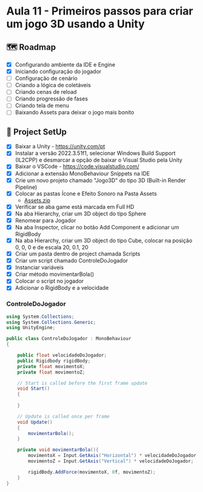 # Aula 11 - Primeiros passos para criar um jogo 3D usando a Unity

## 🗺️ Roadmap
- [x] Configurando ambiente da IDE e Engine
- [x] Iniciando configuração do jogador
- [ ] Configuração de cenário
- [ ] Criando a lógica de coletáveis
- [ ] Criando cenas de reload
- [ ] Criando progressão de fases
- [ ] Criando tela de menu
- [ ] Baixando Assets para deixar o jogo mais bonito

## 🔧 Project SetUp

 - [x] Baixar a Unity - https://unity.com/pt
 - [x] Instalar a versão 2022.3.51f1, selecionar Windows Build Support (IL2CPP) e desmarcar a opção de baixar o Visual Studio pela Unity
 - [x] Baixar o VSCode - https://code.visualstudio.com/
 - [x] Adicionar a extensão MonoBehaviour Snippets na IDE
 - [x] Crie um novo projeto chamado "Jogo3D" do tipo 3D (Built-in Render Pipeline)
 - [x] Colocar as pastas Ícone e Efeito Sonoro na Pasta Assets
     - [Assets.zip](https://github.com/user-attachments/files/17593588/Assets.zip)
 - [x] Verificar se aba game está marcada em Full HD
 - [x] Na aba Hierarchy, criar um 3D object do tipo Sphere
 - [x] Renomear para Jogador
 - [x] Na aba Inspector, clicar no botão Add Component e adicionar um RigidBody
 - [x] Na aba Hierarchy, criar um 3D object do tipo Cube, colocar na posição 0, 0, 0 e de escala 20, 0.1, 20
 - [x] Criar um pasta dentro de project chamada Scripts
 - [x] Criar um script chamado ControleDoJogador
 - [x] Instanciar variáveis
 - [x] Criar método movimentarBola()
 - [x] Colocar o script no jogador
 - [x] Adicionar o RigidBody e a velocidade

### ControleDoJogador

``` C#
using System.Collections;
using System.Collections.Generic;
using UnityEngine;

public class ControleDoJogador : MonoBehaviour
{

    public float velocidadeDoJogador;
    public Rigidbody rigidBody;
    private float movimentoX;
    private float movimentoZ;

    // Start is called before the first frame update
    void Start()
    {
        
    }

    // Update is called once per frame
    void Update()
    {
        movimentarBola();
    }

    private void movimentarBola(){
        movimentoX = Input.GetAxis("Horizontal") * velocidadeDoJogador;
        movimentoZ = Input.GetAxis("Vertical") * velocidadeDoJogador;

        rigidBody.AddForce(movimentoX, 0f, movimentoZ);
    }
}
```

